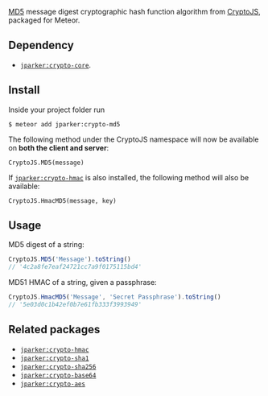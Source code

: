 [MD5](https://en.wikipedia.org/wiki/MD5) message digest cryptographic
hash function algorithm from [CryptoJS](https://code.google.com/p/crypto-js/),
packaged for Meteor.

Dependency
----------
- [`jparker:crypto-core`](https://github.com/p-j/meteor-crypto-core).

Install
-------

Inside your project folder run
```
$ meteor add jparker:crypto-md5
```

The following method under the CryptoJS namespace will now be available
on **both the client and server**:

`CryptoJS.MD5(message)`

If [`jparker:crypto-hmac`](https://github.com/p-j/meteor-crypto-hmac) is also
installed, the following method will also be available:

`CryptoJS.HmacMD5(message, key)`


Usage
-------
MD5 digest of a string:
```javascript
CryptoJS.MD5('Message').toString()
// '4c2a8fe7eaf24721cc7a9f0175115bd4'
```

MD51 HMAC of a string, given a passphrase:
```javascript
CryptoJS.HmacMD5('Message', 'Secret Passphrase').toString()
// '5e03d0c1b42ef0b7e61fb333f3993949'
```


Related packages
----------------

- [`jparker:crypto-hmac`](https://github.com/p-j/meteor-crypto-hmac)
- [`jparker:crypto-sha1`](https://github.com/p-j/meteor-crypto-sha1)
- [`jparker:crypto-sha256`](https://github.com/p-j/meteor-crypto-sha256)
- [`jparker:crypto-base64`](https://github.com/p-j/meteor-crypto-base64)
- [`jparker:crypto-aes`](https://github.com/p-j/meteor-crypto-aes)